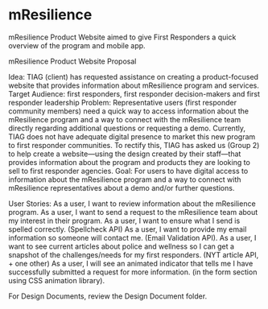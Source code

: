 # mResilience
mResilience Product Website aimed to give First Responders a quick overview of the program and mobile app. 


mResilience Product Website Proposal

Idea: TIAG (client) has requested assistance on creating a product-focused website that provides information about mResilience program and services. 
Target Audience: first responders, first responder decision-makers and first responder leadership
Problem: Representative users (first responder community members) need a quick way to access information about the mResilience program and a way to connect with the mResilience team directly regarding additional questions or requesting a demo. 
Currently, TIAG does not have adequate digital presence to market this new program to first responder communities. To rectify this, TIAG has asked us (Group 2) to help create a website—using the design created by their staff—that provides information about the program and products they are looking to sell to first responder agencies. 
Goal: For users to have digital access to information about the mResilience program and a way to connect with mResilience representatives about a demo and/or further questions. 

User Stories:
As a user, I want to review information about the mResilience program. 
As a user, I want to send a request to the mResilience team about my interest in their program. 
As a user, I want to ensure what I send is spelled correctly. (Spellcheck API)
As a user, I want to provide my email information so someone will contact me. (Email Validation API). 
As a user, I want to see current articles about police and wellness so I can get a snapshot of the challenges/needs for my first responders. (NYT article API, + one other)
As a user, I will see an animated indicator that tells me I have successfully submitted a request for more information. (in the form section using CSS animation library).

For Design Documents, review the Design Document folder. 
